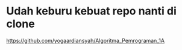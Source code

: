 # Udah keburu kebuat repo nanti di clone

https://github.com/yogaardiansyah/Algoritma_Pemrograman_1A
